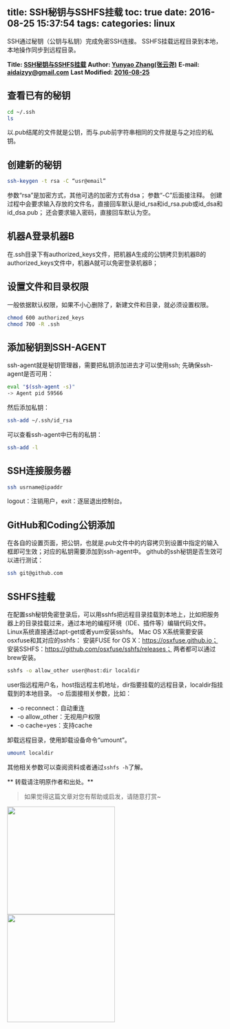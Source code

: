 title: SSH秘钥与SSHFS挂载
toc: true
date: 2016-08-25 15:37:54
tags:
categories: linux
---

SSH通过秘钥（公钥与私钥）完成免密SSH连接。
SSHFS挂载远程目录到本地，本地操作同步到远程目录。
<!--more-->
**Title: [SSH秘钥与SSHFS挂载](https://aidaizyy.github.io/ssh)**
**Author: [Yunyao Zhang(张云尧)](http://aidaizyy.github.io)**
**E-mail: <aidaizyy@gmail.com>**
**Last Modified: [2016-08-25](http://aidaizyy.github.io)**

## 查看已有的秘钥
``` bash
cd ~/.ssh
ls
```
以.pub结尾的文件就是公钥，而与.pub前字符串相同的文件就是与之对应的私钥。
## 创建新的秘钥
``` bash
ssh-keygen -t rsa -C “usr@email”
```
参数“rsa”是加密方式，其他可选的加密方式有dsa；
参数“-C”后面接注释。
创建过程中会要求输入存放的文件名，直接回车默认是id_rsa和id_rsa.pub或id_dsa和id_dsa.pub；
还会要求输入密码，直接回车默认为空。
## 机器A登录机器B
在.ssh目录下有authorized_keys文件，把机器A生成的公钥拷贝到机器B的authorized_keys文件中，机器A就可以免密登录机器B；
## 设置文件和目录权限
一般依据默认权限，如果不小心删除了，新建文件和目录，就必须设置权限。
``` bash
chmod 600 authorized_keys
chmod 700 -R .ssh
```
## 添加秘钥到SSH-AGENT
ssh-agent就是秘钥管理器，需要把私钥添加进去才可以使用ssh;
先确保ssh-agent是否可用：
``` bash
eval "$(ssh-agent -s)"
-> Agent pid 59566
```
然后添加私钥：
``` bash
ssh-add ~/.ssh/id_rsa
```
可以查看ssh-agent中已有的私钥：
``` bash
ssh-add -l
```
## SSH连接服务器
``` bash
ssh usrname@ipaddr
```
logout：注销用户，exit：逐层退出控制台。
## GitHub和Coding公钥添加
在各自的设置页面，把公钥，也就是.pub文件中的内容拷贝到设置中指定的输入框即可生效；对应的私钥需要添加到ssh-agent中。
github的ssh秘钥是否生效可以进行测试：
``` bash
ssh git@github.com
```
## SSHFS挂载
在配置ssh秘钥免密登录后，可以用sshfs把远程目录挂载到本地上，比如把服务器上的目录挂载过来，通过本地的编程环境（IDE、插件等）编辑代码文件。
Linux系统直接通过apt-get或者yum安装sshfs。
Mac OS X系统需要安装osxfuse和其对应的sshfs：
安装FUSE for OS X：https://osxfuse.github.io；
安装SSHFS：https://github.com/osxfuse/sshfs/releases；
两者都可以通过brew安装。
``` bash
sshfs -o allow_other user@host:dir localdir
```
user指远程用户名，host指远程主机地址，dir指要挂载的远程目录，localdir指挂载到的本地目录。
-o 后面接相关参数，比如：
* -o reconnect：自动重连
* -o allow_other：无视用户权限
* -o cache=yes：支持cache

卸载远程目录，使用卸载设备命令“umount”。
``` bash
umount localdir
```

其他相关参数可以查阅资料或者通过`sshfs -h`了解。

** 转载请注明原作者和出处。**
> 如果觉得这篇文章对您有帮助或启发，请随意打赏~
<p> <img src="http://7xivk7.com1.z0.glb.clouddn.com/paycode01.jpg" width = "250" align = "left" /> <img src="http://7xivk7.com1.z0.glb.clouddn.com/paycode02.jpg" width = "250" align = "left" /> </p>
